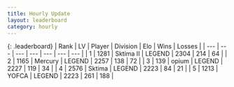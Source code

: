```yaml
---
title: Hourly Update
layout: leaderboard
category: hourly
---
```


{: .leaderboard}
| Rank | LV | Player | Division | Elo | Wins | Losses |
| --- | --- | --- | --- | --- | --- | --- |
| <span data-change="0">1</span> | 1281 | <span title="ID: 402846">Sktima II</span> | LEGEND | <span data-change="0">2304</span> | <span data-change="0">214</span> | <span data-change="0">64</span> |
| <span data-change="0">2</span> | 1165 | <span title="ID: 692745">Mercury</span> | LEGEND | <span data-change="0">2257</span> | <span data-change="0">138</span> | <span data-change="0">72</span> |
| <span data-change="0">3</span> | 139 | <span title="ID: 750033">opium</span> | LEGEND | <span data-change="0">2227</span> | <span data-change="0">119</span> | <span data-change="0">34</span> |
| <span data-change="0">4</span> | 2576 | <span title="ID: 353063">Sktima</span> | LEGEND | <span data-change="0">2223</span> | <span data-change="0">84</span> | <span data-change="0">21</span> |
| <span data-change="1">5</span> | 1213 | <span title="ID: 650820">YOFCA</span> | LEGEND | <span data-change="15">2223</span> | <span data-change="2">261</span> | <span data-change="0">188</span> |